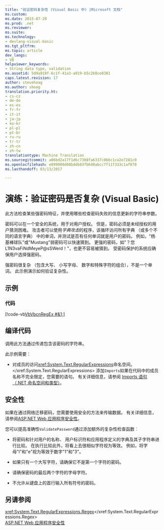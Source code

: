 ```yaml
---
title: "验证密码复杂性 (Visual Basic 中) |Microsoft 文档"
ms.custom: 
ms.date: 2015-07-20
ms.prod: .net
ms.reviewer: 
ms.suite: 
ms.technology:
- devlang-visual-basic
ms.tgt_pltfrm: 
ms.topic: article
dev_langs:
- VB
helpviewer_keywords:
- String data type, validation
ms.assetid: 5d9a918f-6c1f-41a3-a019-b5c2b8ce0381
caps.latest.revision: 17
author: stevehoag
ms.author: shoag
translation.priority.ht:
- cs-cz
- de-de
- es-es
- fr-fr
- it-it
- ja-jp
- ko-kr
- pl-pl
- pt-br
- ru-ru
- tr-tr
- zh-cn
- zh-tw
translationtype: Machine Translation
ms.sourcegitcommit: a06bd2a17f1d6c7308fa6337c866c1ca2e7281c0
ms.openlocfilehash: e899900d60bddb83fb640abcc7f11f333c1af870
ms.lasthandoff: 03/13/2017

---
```

# <a name="walkthrough-validating-that-passwords-are-complex-visual-basic"></a>演练：验证密码是否复杂 (Visual Basic)
此方法检查某些强密码特征，并使用哪些检查密码失败的信息更新的字符串参数。  
  
 密码可以在一个安全的系统，用于对用户授权。 但是，密码必须是未经授权的用户猜测困难。 攻击者可以使用*字典攻击*的程序，该循环访问所有字典 （或多个不同的语言字典） 中的单词，并测试是否有任何单词就是用户的密码。 例如，"杨基棒球队"或"Mustang"弱密码可以快速猜到。 更强的密码，如"？您L1N3vaFiNdMeyeP@sSWerd！"，也更不容易被猜到。 受密码保护的系统应确保用户选择强密码。  
  
 强密码很复杂 （包含大写、 小写字母、 数字和特殊字符的组合），不是一个单词。 此示例演示如何验证复杂性。  
  
## <a name="example"></a>示例  
  
### <a name="code"></a>代码  
 [!code-vb[VbVbcnRegEx #&1;](../../../../visual-basic/programming-guide/language-features/strings/codesnippet/VisualBasic/walkthrough-validating-that-passwords-are-complex_1.vb)]  
  
## <a name="compiling-the-code"></a>编译代码  
 调用此方法通过传递包含该密码的字符串。  
  
 此示例需要：  
  
-   对成员的访问<xref:System.Text.RegularExpressions>命名空间。</xref:System.Text.RegularExpressions> 添加`Imports`如果在代码中的成员名称不完全限定，您需要的语句。 有关详细信息，请参阅 [Imports 语句（.NET 命名空间和类型）](../../../../visual-basic/language-reference/statements/imports-statement-net-namespace-and-type.md)。  
  
## <a name="security"></a>安全性  
 如果在通过网络迁移密码，您需要使用安全的方法来传输数据。 有关详细信息，请参阅[ASP.NET Web 应用程序安全性](https://msdn.microsoft.com/library/330a99hc)。  
  
 您可以提高准确性`ValidatePassword`通过添加额外的复杂性检查函数︰  
  
-   将密码和针对用户的名称、 用户标识符和应用程序定义的字典及其子字符串进行比较。 在执行比较此外，将看上去很相似字符视为等效。 例如，将字母"l"和"e"视为等效于数字"1"和"3"。  
  
-   如果只有一个大写字符，请确保它不是第一个字符的密码。  
  
-   请确保密码的最后两个字符的字母字符。  
  
-   不允许从键盘上的首行输入所有符号的密码。  
  
## <a name="see-also"></a>另请参阅  
 <xref:System.Text.RegularExpressions.Regex></xref:System.Text.RegularExpressions.Regex>   
 [ASP.NET Web 应用程序安全性](https://msdn.microsoft.com/library/330a99hc)
